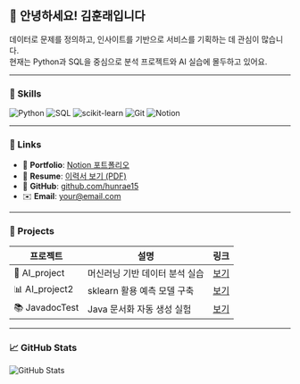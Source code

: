 ## 👋 안녕하세요! 김훈래입니다

데이터로 문제를 정의하고, 인사이트를 기반으로 서비스를 기획하는 데 관심이 많습니다.  
현재는 Python과 SQL을 중심으로 분석 프로젝트와 AI 실습에 몰두하고 있어요.

---

### 🔧 Skills
![Python](https://img.shields.io/badge/Python-3776AB?logo=python&logoColor=white)
![SQL](https://img.shields.io/badge/SQL-003B57?logo=postgresql&logoColor=white)
![scikit-learn](https://img.shields.io/badge/scikit--learn-F7931E?logo=scikit-learn&logoColor=white)
![Git](https://img.shields.io/badge/Git-F05032?logo=git&logoColor=white)
![Notion](https://img.shields.io/badge/Notion-000000?logo=notion&logoColor=white)

---

### 🔗 Links
- 📘 **Portfolio**: [Notion 포트폴리오](https://notion.so/yourlink)
- 📂 **Resume**: [이력서 보기 (PDF)](https://your-resume-link.com)
- 💼 **GitHub**: [github.com/hunrae15](https://github.com/hunrae15)
- ✉️ **Email**: your@email.com

---

### 🧪 Projects

| 프로젝트 | 설명 | 링크 |
|----------|------|------|
| 🧠 AI_project | 머신러닝 기반 데이터 분석 실습 | [보기](https://github.com/khr6687/AI_project) |
| 📊 AI_project2 | sklearn 활용 예측 모델 구축 | [보기](https://github.com/khr6687/AI_project2) |
| 📚 JavadocTest | Java 문서화 자동 생성 실험 | [보기](https://github.com/khr6687/JavadocTest) |

---

### 📈 GitHub Stats

![GitHub Stats](https://github-readme-stats.vercel.app/api?username=khr6687&show_icons=true&theme=default)
